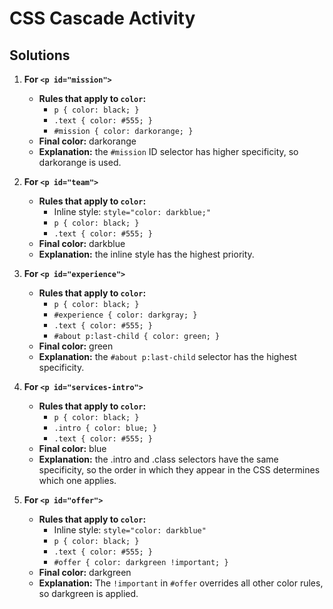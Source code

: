 # CSS Cascade Activity

## Solutions

1. **For `<p id="mission">`**
   - **Rules that apply to `color`:**
     - `p { color: black; }`
     - `.text { color: #555; }`
     - `#mission { color: darkorange; }`
   - **Final color:** darkorange
   - **Explanation:** the `#mission` ID selector has higher specificity, so darkorange is used.

2. **For `<p id="team">`**
   - **Rules that apply to `color`:**
     - Inline style: `style="color: darkblue;"`
     - `p { color: black; }`
     - `.text { color: #555; }`
   - **Final color:** darkblue
   - **Explanation:** the inline style has the highest priority.

3. **For `<p id="experience">`**
   - **Rules that apply to `color`:**
     - `p { color: black; }`
     - `#experience { color: darkgray; }`
     - `.text { color: #555; }`
     - `#about p:last-child { color: green; }`
   - **Final color:** green
   - **Explanation:** the `#about p:last-child` selector has the highest specificity.

4. **For `<p id="services-intro">`**
   - **Rules that apply to `color`:**
     - `p { color: black; }`
     - `.intro { color: blue; }`
     - `.text { color: #555; }`
   - **Final color:** blue
   - **Explanation:** the .intro and .class selectors have the same specificity, so the order in which they appear in the CSS determines which one applies.

5. **For `<p id="offer">`**
   - **Rules that apply to `color`:**
     - Inline style: `style="color: darkblue"`
     - `p { color: black; }`
     - `.text { color: #555; }`
     - `#offer { color: darkgreen !important; }`
   - **Final color:** darkgreen
   - **Explanation:** The `!important` in `#offer` overrides all other color rules, so darkgreen is applied.

